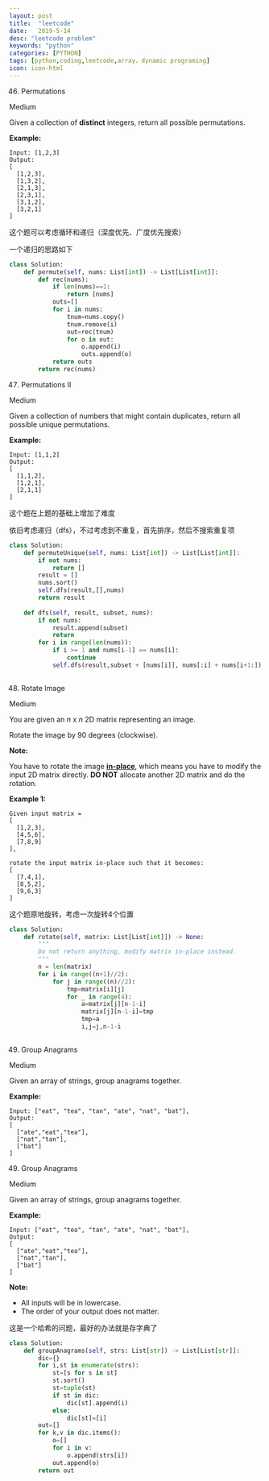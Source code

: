 ```yaml
---
layout: post
title:  "leetcode"
date:   2019-5-14
desc: "leetcode problem"
keywords: "python"
categories: [PYTHON]
tags: [python,coding,leetcode,array，dynamic programing]
icon: icon-html
---
```


46. Permutations

Medium

Given a collection of **distinct** integers, return all possible permutations.

**Example:**

```
Input: [1,2,3]
Output:
[
  [1,2,3],
  [1,3,2],
  [2,1,3],
  [2,3,1],
  [3,1,2],
  [3,2,1]
]
```

这个题可以考虑循环和递归（深度优先、广度优先搜索）

一个递归的思路如下

```python
class Solution:
    def permute(self, nums: List[int]) -> List[List[int]]:
        def rec(nums):
            if len(nums)==1:
                return [nums]
            outs=[]
            for i in nums:
                tnum=nums.copy()
                tnum.remove(i)
                out=rec(tnum)
                for o in out:
                    o.append(i)
                    outs.append(o)
            return outs
        return rec(nums)
```

47. Permutations II

Medium

Given a collection of numbers that might contain duplicates, return all possible unique permutations.

**Example:**

```
Input: [1,1,2]
Output:
[
  [1,1,2],
  [1,2,1],
  [2,1,1]
]
```

这个题在上题的基础上增加了难度

依旧考虑递归（dfs），不过考虑到不重复，首先排序，然后不搜索重复项

```python
class Solution:
    def permuteUnique(self, nums: List[int]) -> List[List[int]]:
        if not nums:
            return []
        result = []
        nums.sort()
        self.dfs(result,[],nums)
        return result
    
    def dfs(self, result, subset, nums):
        if not nums:
            result.append(subset)
            return 
        for i in range(len(nums)):
            if i >= 1 and nums[i-1] == nums[i]:
                continue
            self.dfs(result,subset + [nums[i]], nums[:i] + nums[i+1:])
        
```

48. Rotate Image

Medium

You are given an *n* x *n* 2D matrix representing an image.

Rotate the image by 90 degrees (clockwise).

**Note:**

You have to rotate the image [**in-place**](https://en.wikipedia.org/wiki/In-place_algorithm), which means you have to modify the input 2D matrix directly. **DO NOT** allocate another 2D matrix and do the rotation.

**Example 1:**

```
Given input matrix = 
[
  [1,2,3],
  [4,5,6],
  [7,8,9]
],

rotate the input matrix in-place such that it becomes:
[
  [7,4,1],
  [8,5,2],
  [9,6,3]
]
```

这个题原地旋转，考虑一次旋转4个位置

```python
class Solution:
    def rotate(self, matrix: List[List[int]]) -> None:
        """
        Do not return anything, modify matrix in-place instead.
        """
        n = len(matrix)
        for i in range((n+1)//2):
            for j in range((n)//2):
                tmp=matrix[i][j]
                for _ in range(4):
                    a=matrix[j][n-1-i]
                    matrix[j][n-1-i]=tmp
                    tmp=a
                    i,j=j,n-1-i
        
```

49. Group Anagrams

Medium

Given an array of strings, group anagrams together.

**Example:**

```
Input: ["eat", "tea", "tan", "ate", "nat", "bat"],
Output:
[
  ["ate","eat","tea"],
  ["nat","tan"],
  ["bat"]
]
```

49. Group Anagrams

Medium

Given an array of strings, group anagrams together.

**Example:**

```
Input: ["eat", "tea", "tan", "ate", "nat", "bat"],
Output:
[
  ["ate","eat","tea"],
  ["nat","tan"],
  ["bat"]
]
```

**Note:**

- All inputs will be in lowercase.
- The order of your output does not matter.

这是一个哈希的问题，最好的办法就是存字典了

```python
class Solution:
    def groupAnagrams(self, strs: List[str]) -> List[List[str]]:
        dic={}
        for i,st in enumerate(strs):
            st=[s for s in st]
            st.sort()
            st=tuple(st)
            if st in dic:
                dic[st].append(i)
            else:
                dic[st]=[i]
        out=[]
        for k,v in dic.items():
            o=[]
            for i in v:
                o.append(strs[i])
            out.append(o)
        return out
```
